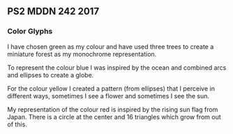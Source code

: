 ## PS2 MDDN 242 2017

### Color Glyphs

I have chosen green as my colour and have used three trees to create a miniature forest as my monochrome representation.

To represent the colour blue I was inspired by the ocean and combined arcs and ellipses to create a globe.

For the colour yellow I created a pattern (from ellipses) that I perceive in different ways, sometimes I see a flower and sometimes I see the sun.

My representation of the colour red is inspired by the rising sun flag from Japan. There is a circle at the center and 16 triangles which grow from out of this. 